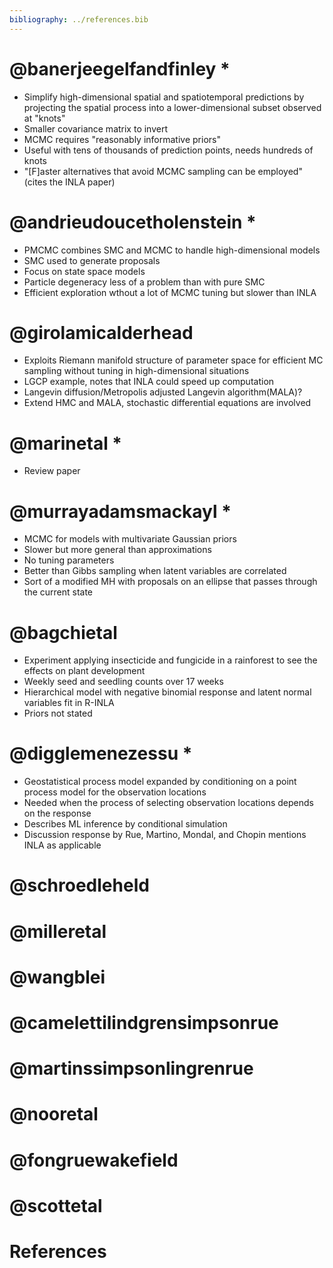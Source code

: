 ```yaml
---
bibliography: ../references.bib
---
```


# @banerjeegelfandfinley \*

- Simplify high-dimensional spatial and spatiotemporal predictions by projecting the spatial process into a lower-dimensional subset observed at "knots"
- Smaller covariance matrix to invert
- MCMC requires "reasonably informative priors"
- Useful with tens of thousands of prediction points, needs hundreds of knots
- "[F]aster alternatives that avoid MCMC sampling can be employed" (cites the INLA paper)


# @andrieudoucetholenstein \*

- PMCMC combines SMC and MCMC to handle high-dimensional models
- SMC used to generate proposals
- Focus on state space models
- Particle degeneracy less of a problem than with pure SMC
- Efficient exploration wthout a lot of MCMC tuning but slower than INLA


# @girolamicalderhead

- Exploits Riemann manifold structure of parameter space for efficient MC sampling without tuning in high-dimensional situations
- LGCP example, notes that INLA could speed up computation
- Langevin diffusion/Metropolis adjusted Langevin algorithm(MALA)?
- Extend HMC and MALA, stochastic differential equations are involved


# @marinetal \*

- Review paper


# @murrayadamsmackayl \*

- MCMC for models with multivariate Gaussian priors
- Slower but more general than approximations
- No tuning parameters
- Better than Gibbs sampling when latent variables are correlated
- Sort of a modified MH with proposals on an ellipse that passes through the current state


# @bagchietal

- Experiment applying insecticide and fungicide in a rainforest to see the effects on plant development
- Weekly seed and seedling counts over 17 weeks
- Hierarchical model with negative binomial response and latent normal variables fit in R-INLA
- Priors not stated

# @digglemenezessu \*

- Geostatistical process model expanded by conditioning on a point process model for the observation locations
- Needed when the process of selecting observation locations depends on the response
- Describes ML inference by conditional simulation
- Discussion response by Rue, Martino, Mondal, and Chopin mentions INLA as applicable


# @schroedleheld

# @milleretal

# @wangblei

# @camelettilindgrensimpsonrue

# @martinssimpsonlingrenrue

# @nooretal

# @fongruewakefield

# @scottetal

# References
